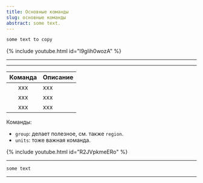 ```yaml
---
title: Основные команды 
slug: основные команды
abstract: some text.
---
```


```html
some text to copy
```

{% include youtube.html id="l9gIih0wozA" %}

---
---

<div class="table-wrapper" markdown="block">

| Команда | Описание   | 
|:--:|:-------------------------|
| xxx  | xxx        | 
| xxx  | xxx        | 
| xxx  | xxx        | 

</div>


Команды:
- `group`: делает полезное, см. также `region`.
- `units`: тоже важная команда.

{% include youtube.html id="R2JVpkmeERo" %}

---
```
some text
```
---
